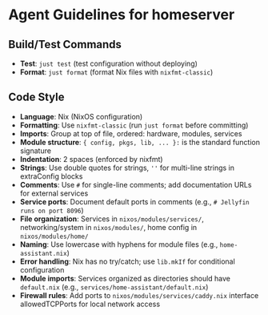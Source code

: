 # Agent Guidelines for homeserver

## Build/Test Commands
- **Test**: `just test` (test configuration without deploying)
- **Format**: `just format` (format Nix files with `nixfmt-classic`)

## Code Style
- **Language**: Nix (NixOS configuration)
- **Formatting**: Use `nixfmt-classic` (run `just format` before committing)
- **Imports**: Group at top of file, ordered: hardware, modules, services
- **Module structure**: `{ config, pkgs, lib, ... }:` is the standard function signature
- **Indentation**: 2 spaces (enforced by nixfmt)
- **Strings**: Use double quotes for strings, `''` for multi-line strings in extraConfig blocks
- **Comments**: Use `#` for single-line comments; add documentation URLs for external services
- **Service ports**: Document default ports in comments (e.g., `# Jellyfin runs on port 8096`)
- **File organization**: Services in `nixos/modules/services/`, networking/system in `nixos/modules/`, home config in `nixos/modules/home/`
- **Naming**: Use lowercase with hyphens for module files (e.g., `home-assistant.nix`)
- **Error handling**: Nix has no try/catch; use `lib.mkIf` for conditional configuration
- **Module imports**: Services organized as directories should have `default.nix` (e.g., `services/home-assistant/default.nix`)
- **Firewall rules**: Add ports to `nixos/modules/services/caddy.nix` interface allowedTCPPorts for local network access
